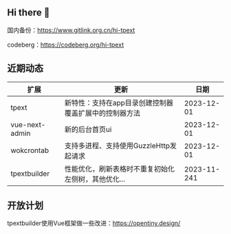 ## Hi there 👋

国内备份：<https://www.gitlink.org.cn/hi-tpext>

codeberg：<https://codeberg.org/hi-tpext>

## 近期动态

|  扩展           | 更新   | 日期 |
|  ----           | ----  |----  |
| tpext           | 新特性：支持在app目录创建控制器覆盖扩展中的控制器方法 |  2023-12-01   |
| vue-next-admin  | 新的后台首页ui                                     |  2023-12-01   |
| wokcrontab      | 支持多进程、支持使用GuzzleHttp发起请求               |  2023-12-01   |
| tpextbuilder    | 性能优化，刷新表格时不重复初始化左侧树，其他优化...    |  2023-11-241  |

## 开放计划

tpextbuilder使用Vue框架做一些改进：https://opentiny.design/